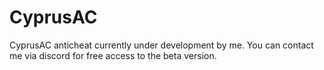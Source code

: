 # CyprusAC
CyprusAC anticheat currently under development by me. You can contact me via discord for free access to the beta version.
